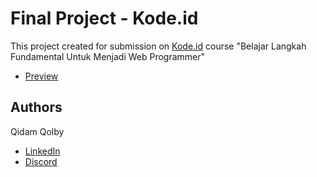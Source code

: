 # Final Project - Kode.id

This project created for submission on <a href="https://kode.id/">Kode.id</a> course "Belajar Langkah Fundamental Untuk Menjadi Web Programmer"

-   <a href="https://finalproject-prakerja.vercel.app">Preview</a>

## Authors

Qidam Qolby

-   <a href ="https://www.linkedin.com/in/qidamqolby/">LinkedIn</a>
-   <a href ="https://discordapp.com/users/398019777295155201">Discord</a>
